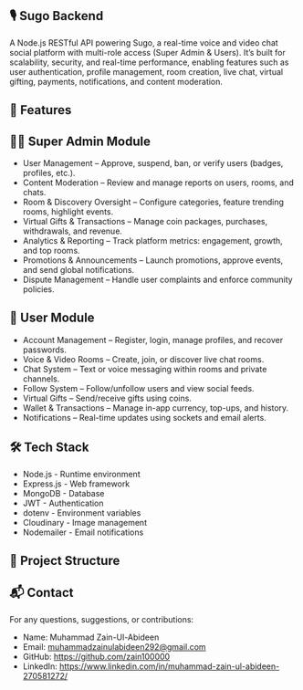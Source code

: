 ## 🎙️ Sugo Backend

A Node.js RESTful API powering Sugo, a real-time voice and video chat social platform with multi-role access (Super Admin & Users).
It’s built for scalability, security, and real-time performance, enabling features such as user authentication, profile management, room creation, live chat, virtual gifting, payments, notifications, and content moderation.

## 🚀 Features

## 🧑‍💼 Super Admin Module

- User Management – Approve, suspend, ban, or verify users (badges, profiles, etc.).
- Content Moderation – Review and manage reports on users, rooms, and chats.
- Room & Discovery Oversight – Configure categories, feature trending rooms, highlight events.
- Virtual Gifts & Transactions – Manage coin packages, purchases, withdrawals, and revenue.
- Analytics & Reporting – Track platform metrics: engagement, growth, and top rooms.
- Promotions & Announcements – Launch promotions, approve events, and send global notifications.
- Dispute Management – Handle user complaints and enforce community policies.

## 👥 User Module

- Account Management – Register, login, manage profiles, and recover passwords.
- Voice & Video Rooms – Create, join, or discover live chat rooms.
- Chat System – Text or voice messaging within rooms and private channels.
- Follow System – Follow/unfollow users and view social feeds.
- Virtual Gifts – Send/receive gifts using coins.
- Wallet & Transactions – Manage in-app currency, top-ups, and history.
- Notifications – Real-time updates using sockets and email alerts.

## 🛠️ Tech Stack

- Node.js - Runtime environment
- Express.js - Web framework
- MongoDB - Database
- JWT - Authentication
- dotenv - Environment variables
- Cloudinary - Image management
- Nodemailer - Email notifications

## 📁 Project Structure

## 📬 Contact

For any questions, suggestions, or contributions:

- Name: Muhammad Zain-Ul-Abideen
- Email: muhammadzainulabideen292@gmail.com
- GitHub: https://github.com/zain100000
- LinkedIn: https://www.linkedin.com/in/muhammad-zain-ul-abideen-270581272/
